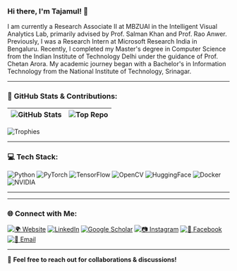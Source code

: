 ### Hi there, I'm Tajamul! 👋  

I am currently a Research Associate II at MBZUAI in the Intelligent Visual Analytics Lab, primarily advised by Prof. Salman Khan and Prof. Rao Anwer. Previously, I was a Research Intern at Microsoft Research India in Bengaluru. Recently, I completed my Master's degree in Computer Science from the Indian Institute of Technology Delhi under the guidance of Prof. Chetan Arora. My academic journey began with a Bachelor's in Information Technology from the National Institute of Technology, Srinagar.

---

### 🚀 **GitHub Stats & Contributions:**  

| ![GitHub Stats](https://github-readme-stats.vercel.app/api?username=Tajamul21&show_icons=true&theme=radical) | ![Top Repo](https://github-contributor-stats.vercel.app/api?username=Tajamul21&theme=tokyonight) |
|:---:|:---:|


![Trophies](https://github-profile-trophy.vercel.app/?username=Tajamul221&theme=tokyonight) 



---

### 💻 **Tech Stack:**  
![Python](https://img.shields.io/badge/Python-3776AB?style=for-the-badge&logo=python&logoColor=white)  ![PyTorch](https://img.shields.io/badge/PyTorch-EE4C2C?style=for-the-badge&logo=pytorch&logoColor=white)  ![TensorFlow](https://img.shields.io/badge/TensorFlow-FF6F00?style=for-the-badge&logo=tensorflow&logoColor=white)  ![OpenCV](https://img.shields.io/badge/OpenCV-5C3EE8?style=for-the-badge&logo=opencv&logoColor=white)  ![HuggingFace](https://img.shields.io/badge/Hugging%20Face-FFCC00?style=for-the-badge&logo=huggingface&logoColor=black)  ![Docker](https://img.shields.io/badge/Docker-2496ED?style=for-the-badge&logo=docker&logoColor=white)  ![NVIDIA](https://img.shields.io/badge/NVIDIA-GPU-76B900?style=for-the-badge&logo=nvidia&logoColor=white)  

---


---

### 🌐 **Connect with Me:**  
[![🌍 Website](https://img.shields.io/badge/My%20Webpage-222222?style=for-the-badge&logo=firefoxbrowser&logoColor=white)](your-website-url)  [![LinkedIn](https://img.shields.io/badge/LinkedIn-0077B5?style=for-the-badge&logo=linkedin&logoColor=white)](your-linkedin-url)  [![Google Scholar](https://img.shields.io/badge/Google%20Scholar-4285F4?style=for-the-badge&logo=googlescholar&logoColor=white)](your-google-scholar-url)  [![📷 Instagram](https://img.shields.io/badge/Instagram-E4405F?style=for-the-badge&logo=instagram&logoColor=white)](your-instagram-url)  [![📘 Facebook](https://img.shields.io/badge/Facebook-1877F2?style=for-the-badge&logo=facebook&logoColor=white)](your-facebook-url)  [![📧 Email](https://img.shields.io/badge/Email-D14836?style=for-the-badge&logo=gmail&logoColor=white)](mailto:your-email@example.com)  

---



🚀 **Feel free to reach out for collaborations & discussions!**  
